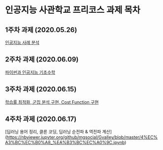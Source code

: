 # 인공지능 사관학교 프리코스 과제 목차

## 1주차 과제 (2020.05.26)

[인공지능 사례 분석](https://nbviewer.jupyter.org/github/mgsocial/Gvalley/blob/master/1%EC%A3%BC%EC%B0%A8_%EA%B3%BC%EC%A0%9C.ipynb)

## 2주차 과제 (2020.06.09)

[파이썬과 인공지능 기초수학](https://nbviewer.jupyter.org/github/mgsocial/Gvalley/blob/master/2%E1%84%8C%E1%85%AE%E1%84%8E%E1%85%A1%E1%84%80%E1%85%AA%E1%84%8C%E1%85%A6.ipynb)

## 3주차 과제 (2020.06.15)

[학습률 최적화, 군집 분석 구현, Cost Function 구현](https://nbviewer.jupyter.org/github/mgsocial/Gvalley/blob/master/3%EC%A3%BC%EC%B0%A8_%EA%B3%BC%EC%A0%9C.ipynb)

## 4주차 과제 (2020.06.17)

[딥러닝 용어 정리, 클론 코딩, 딥러닝 순전파 & 역전파 계산]
(https://nbviewer.jupyter.org/github/mgsocial/Gvalley/blob/master/4%EC%A3%BC%EC%B0%A8_%EA%B3%BC%EC%A0%9C.ipynb)
